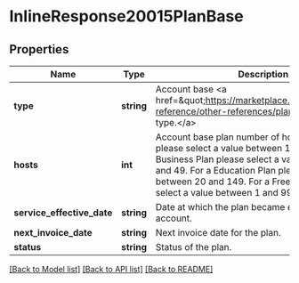 # InlineResponse20015PlanBase

## Properties
Name | Type | Description | Notes
------------ | ------------- | ------------- | -------------
**type** | **string** | Account base &lt;a href&#x3D;\&quot;https://marketplace.zoom.us/docs/api-reference/other-references/plans\&quot;&gt;plan type.&lt;/a&gt; | [optional] 
**hosts** | **int** | Account base plan number of hosts. For a Pro Plan please select a value between 1 and 9. For a Business Plan please select a value between 10 and 49. For a Education Plan please select a value between 20 and 149. For a Free Trial Plan please select a value between 1 and 9999. | [optional] 
**service_effective_date** | **string** | Date at which the plan became effective on the account. | [optional] 
**next_invoice_date** | **string** | Next invoice date for the plan. | [optional] 
**status** | **string** | Status of the plan. | [optional] 

[[Back to Model list]](../README.md#documentation-for-models) [[Back to API list]](../README.md#documentation-for-api-endpoints) [[Back to README]](../README.md)


